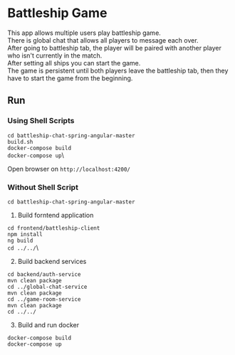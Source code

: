 # Battleship Game

This app allows multiple users play battleship game.\
There is global chat that allows all players to message each over.\
After going to battleship tab, the player will be paired with another player who isn't currently in the match.\
After setting all ships you can start the game.\
The game is persistent until both players leave the battleship tab, then they have to start the game from the beginning.

## Run

### Using Shell Scripts

`cd battleship-chat-spring-angular-master`\
`build.sh`\
`docker-compose build`\
`docker-compose up`\

Open browser on `http://localhost:4200/`

### Without Shell Script

`cd battleship-chat-spring-angular-master`

1. Build forntend application

`cd frontend/battleship-client`\
`npm install`\
`ng build`\
`cd ../../`\

2. Build backend services

`cd backend/auth-service`\
`mvn clean package`\
`cd ../global-chat-service`\
`mvn clean package`\
`cd ../game-room-service`\
`mvn clean package`\
`cd ../../`

3. Build and run docker

`docker-compose build`\
`docker-compose up`
